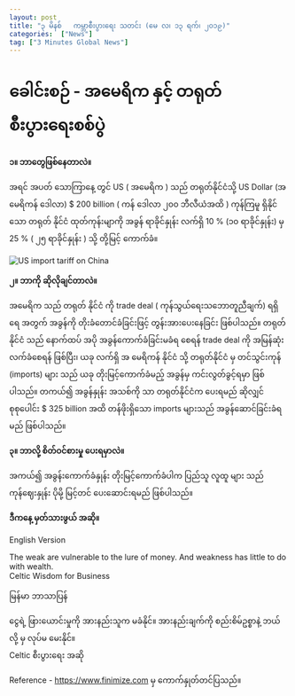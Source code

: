 ```yaml
---
layout: post
title: "၃ မိနစ်   ကမ္ဘာစီးပွားရေး သတင်း (မေ လ၊ ၁၃ ရက်၊ ၂၀၁၉)"
categories:  ["News"]
tag: ["3 Minutes Global News"]
---
```


# ခေါင်းစဉ် - အမေရိက နှင့် တရုတ် စီးပွားရေးစစ်ပွဲ

**၁။ ဘာတွေဖြစ်နေတာလဲ။**

အရင် အပတ် သောကြာနေ့ တွင် US ( အမေရိက ) သည် တရုတ်နိုင်ငံသို့ US Dollar (အ မေရိကန် ဒေါလာ) $ 200 billion ( ကန် ဒေါလာ ၂၀၀ ဘီလီယံအထိ ) ကုန်ကြမူ ရှိနိုင် သော တရုတ် နိုင်ငံ ထုတ်ကုန်းမျာကို အခွန် ရာခိုင်နှုန်း လက်ရှိ 10 % (၁၀  ရာခိုင်နှုန်း) မှ 25 % ( ၂၅ ရာခိုင်နှုန်း ) သို့ တို့မြင့် ကောက်ခံ။
<!-- more -->

<img src="http://drive.google.com/uc?export=view&id=1-3Ne_zUiIrX5hMXZ0HDSGzScE2PddACT" alt="US import tariff on China">

**၂။ ဘာကို ဆိုလိုချင်တာလဲ။**

အမေရိက သည် တရုတ် နိုင်ငံ ကို trade deal ( ကုန်သွယ်ရေးသဘောတူညီချက်) ရရှိရေ အတွက် အခွန်ကို တိုးခံတောင်ခံခြင်းဖြင့်  တွန်းအားပေးနေခြင်း ဖြစ်ပါသည်။ တရုတ်နိုင်ငံ သည် နောက်ထပ် အပို အခွန်ကောက်ခံခြင်းမခံရ စေရန် trade deal ကို အမြန်ဆုံး လက်ခံစေရန် ဖြစ်ပြီး၊ ယခု လက်ရှိ အ မေရိကန် နိုင်ငံ သို့ တရုတ်နိုင်ငံ မှ တင်သွင်းကုန် (imports) များ သည် ယခု    တိုးမြင့်ကောက်ခံမည့် အခွန်မှ ကင်းလွတ်ခွင့်ရမှာ ဖြစ်ပါသည်။ တကယ်၍ အခွန်နှုန်း အသစ်ကို သာ တရုတ်နိုင်ငံက ပေးရမည် ဆိုလျှင်  စုစုပေါင်း $ 325 billion အထိ တန်ဖိုးရှိသော imports များသည် အခွန်ဆောင်ခြင်းခံရမည် ဖြစ်ပါသည်။

**၃။ ဘာလို့ စိတ်ဝင်စားမှု ပေးရမှာလဲ။**

အကယ်၍  အခွန်းကောက်ခံနှုန်း တိုးမြင့်ကောက်ခံပါက ပြည်သူ လူထူ များ သည် ကုန်ဈေးနှုန်း ပိုမို့ မြင့်တင် ပေးဆောင်းရမည် ဖြစ်ပါသည်။

**ဒီကနေ့ မှတ်သားဖွယ် အဆို။**

English Version

The weak are vulnerable to the lure of money.
And weakness has little to do with wealth.<br />
Celtic Wisdom for Business


မြန်မာ ဘာသာပြန်

ငွေရဲ့ ဖြားယောင်းမှုကို အားနည်းသူက မခံနိုင်။
အားနည်းချက်ကို စည်းစိမ်ဥစ္စာနဲ့ ဘယ်လို့ မှ လုပ်မ မေးနိုင်။<br />
Celtic စီးပွားရေး အဆို

Reference - https://www.finimize.com မှ ကောက်နှုတ်တင်ပြသည်။
